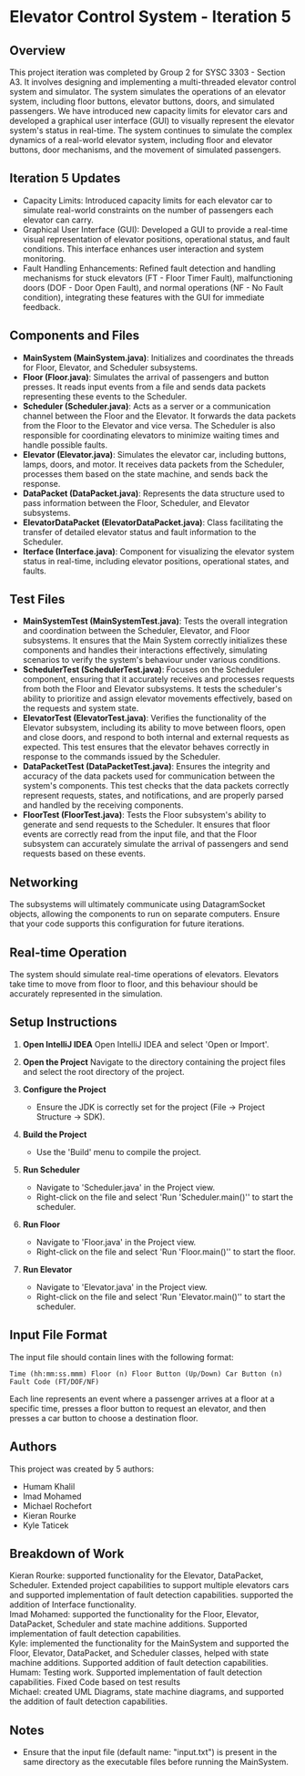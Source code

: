 # Elevator Control System - Iteration 5

## Overview

This project iteration was completed by Group 2 for SYSC 3303 - Section A3. It involves designing and implementing a multi-threaded elevator control system and simulator. The system simulates the operations of an elevator system, including floor buttons, elevator buttons, doors, and simulated passengers. We have introduced new capacity limits for elevator cars and developed a graphical user interface (GUI) to visually represent the elevator system's status in real-time. The system continues to simulate the complex dynamics of a real-world elevator system, including floor and elevator buttons, door mechanisms, and the movement of simulated passengers.

## Iteration 5 Updates

- Capacity Limits: Introduced capacity limits for each elevator car to simulate real-world constraints on the number of passengers each elevator can carry.
- Graphical User Interface (GUI): Developed a GUI to provide a real-time visual representation of elevator positions, operational status, and fault conditions. This interface enhances user interaction and system monitoring.
- Fault Handling Enhancements: Refined fault detection and handling mechanisms for stuck elevators (FT - Floor Timer Fault), malfunctioning doors (DOF - Door Open Fault), and normal operations (NF - No Fault condition), integrating these features with the GUI for immediate feedback.


## Components and Files

- **MainSystem (MainSystem.java)**: Initializes and coordinates the threads for Floor, Elevator, and Scheduler
  subsystems.
- **Floor (Floor.java)**: Simulates the arrival of passengers and button presses. It reads input events from a file and
  sends data packets representing these events to the Scheduler.
- **Scheduler (Scheduler.java)**: Acts as a server or a communication channel between the Floor and the Elevator. It
  forwards the data packets from the Floor to the Elevator and vice versa. The Scheduler is also responsible for
  coordinating elevators to minimize waiting times and handle possible faults.
- **Elevator (Elevator.java)**: Simulates the elevator car, including buttons, lamps, doors, and motor. It receives data
  packets from the Scheduler, processes them based on the state machine, and sends back the response.
- **DataPacket (DataPacket.java)**: Represents the data structure used to pass information between the Floor, Scheduler,
  and Elevator subsystems.
- **ElevatorDataPacket (ElevatorDataPacket.java)**: Class facilitating the transfer of detailed elevator status and fault information to the Scheduler.
- **Iterface (Interface.java)**: Component for visualizing the elevator system status in real-time, including elevator positions, operational states, and faults.

## Test Files

- **MainSystemTest (MainSystemTest.java)**: Tests the overall integration and coordination between the Scheduler,
  Elevator, and Floor subsystems. It ensures that the Main System correctly initializes these components and handles
  their interactions effectively, simulating scenarios to verify the system's behaviour under various conditions.
- **SchedulerTest (SchedulerTest.java)**: Focuses on the Scheduler component, ensuring that it accurately receives and
  processes requests from both the Floor and Elevator subsystems. It tests the scheduler's ability to prioritize and
  assign elevator movements effectively, based on the requests and system state.
- **ElevatorTest (ElevatorTest.java)**: Verifies the functionality of the Elevator subsystem, including its ability to
  move between floors, open and close doors, and respond to both internal and external requests as expected. This test
  ensures that the elevator behaves correctly in response to the commands issued by the Scheduler.
- **DataPacketTest (DataPacketTest.java)**: Ensures the integrity and accuracy of the data packets used for
  communication between the system's components. This test checks that the data packets correctly represent requests,
  states, and notifications, and are properly parsed and handled by the receiving components.
- **FloorTest (FloorTest.java)**: Tests the Floor subsystem's ability to generate and send requests to the Scheduler. It
  ensures that floor events are correctly read from the input file, and that the Floor subsystem can accurately simulate
  the arrival of passengers and send requests based on these events.

## Networking

The subsystems will ultimately communicate using DatagramSocket objects, allowing the components to run on separate computers. Ensure that your code supports this configuration for future iterations.

## Real-time Operation

The system should simulate real-time operations of elevators. Elevators take time to move from floor to floor, and this behaviour should be accurately represented in the simulation.

## Setup Instructions

1. **Open IntelliJ IDEA**
   Open IntelliJ IDEA and select 'Open or Import'.

2. **Open the Project**
   Navigate to the directory containing the project files and select the root directory of the project.

3. **Configure the Project**
   - Ensure the JDK is correctly set for the project (File -> Project Structure -> SDK).

4. **Build the Project**
   - Use the 'Build' menu to compile the project.

5. **Run Scheduler**
   - Navigate to 'Scheduler.java' in the Project view.
   - Right-click on the file and select 'Run 'Scheduler.main()'' to start the scheduler.

6. **Run Floor**
   - Navigate to 'Floor.java' in the Project view.
   - Right-click on the file and select 'Run 'Floor.main()'' to start the floor.

7. **Run Elevator**
   - Navigate to 'Elevator.java' in the Project view.
   - Right-click on the file and select 'Run 'Elevator.main()'' to start the scheduler.

## Input File Format

The input file should contain lines with the following format:

```
Time (hh:mm:ss.mmm) Floor (n) Floor Button (Up/Down) Car Button (n) Fault Code (FT/DOF/NF)
```

Each line represents an event where a passenger arrives at a floor at a specific time, presses a floor button to request
an elevator, and then presses a car button to choose a destination floor.

## Authors

This project was created by 5 authors:

- Humam Khalil
- Imad Mohamed
- Michael Rochefort
- Kieran Rourke
- Kyle Taticek

## Breakdown of Work

Kieran Rourke: supported functionality for the Elevator, DataPacket, Scheduler. Extended project capabilities to support multiple elevators cars and supported implementation of fault detection capabilities. supported the addition of Interface functionality.<br>
Imad Mohamed: supported the functionality for the Floor, Elevator, DataPacket, Scheduler and state machine additions. Supported implementation of fault detection capabilities.<br>
Kyle: implemented the functionality for the MainSystem and supported the Floor, Elevator, DataPacket, and Scheduler classes, helped with state machine additions. Supported addition of fault detection capabilities.<br>
Humam: Testing work. Supported implementation of fault detection capabilities. Fixed Code based on test results<br>
Michael: created UML Diagrams, state machine diagrams, and supported the addition of fault detection capabilities.<br>


## Notes

- Ensure that the input file (default name: "input.txt") is present in the same directory as the executable files before running the MainSystem.
